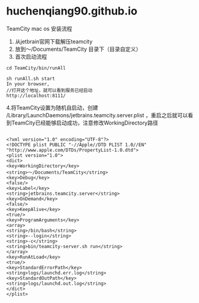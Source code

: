 # huchenqiang90.github.io
TeamCity mac os 安装流程
1. 从jetbrain官网下载解压teamcity
2. 放到～/Documents/TeamCity  目录下（目录自定义）
3. 首次启动流程

```
cd TeamCity/bin/runAll

sh runAll.sh start
In your browser,
//打开这个地址，就可以看到服务已经启动
http://localhost:8111/
```
4.将TeamCity设置为随机自启动，创建
/Library/LaunchDaemons/jetbrains.teamcity.server.plist 
，重启之后就可以看到TeamCity已经能够启动成功，注意修改WorkingDirectory路径

```

<?xml version="1.0" encoding="UTF-8"?>
<!DOCTYPE plist PUBLIC "-//Apple//DTD PLIST 1.0//EN" "http://www.apple.com/DTDs/PropertyList-1.0.dtd">
<plist version="1.0">
<dict>
<key>WorkingDirectory</key>
<string>～/Documents/TeamCity</string>
<key>Debug</key>
<false/>
<key>Label</key>
<string>jetbrains.teamcity.server</string>
<key>OnDemand</key>
<false/>
<key>KeepAlive</key>
<true/>
<key>ProgramArguments</key>
<array>
<string>/bin/bash</string>
<string>--login</string>
<string>-c</string>
<string>bin/teamcity-server.sh run</string>
</array>
<key>RunAtLoad</key>
<true/>
<key>StandardErrorPath</key>
<string>logs/launchd.err.log</string>
<key>StandardOutPath</key>
<string>logs/launchd.out.log</string>
</dict>
</plist>
```
